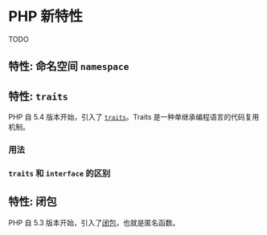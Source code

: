 # PHP 新特性

TODO

## 特性: 命名空间 `namespace`



## 特性: `traits`

PHP 自 5.4 版本开始，引入了 [`traits`](http://php.net/manual/en/language.oop5.traits.php)。Traits 是一种单继承编程语言的代码复用机制。

### 用法

### `traits` 和 `interface` 的区别

## 特性: 闭包

PHP 自 5.3 版本开始，引入了[闭包](http://php.net/manual/en/class.closure.php)，也就是匿名函数。

